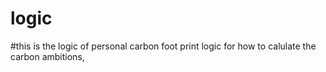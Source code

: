 # logic
#this is the logic of personal carbon foot print logic for how to calulate the carbon ambitions,
